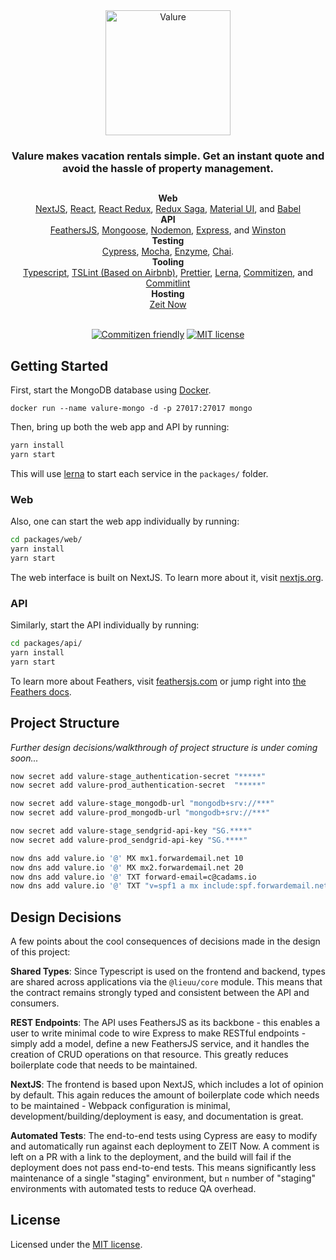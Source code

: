 <div align="center">
  <img src="packages/web/src/assets/svgs/valure-full-logo.png" width="200" title="Valure">
  <h3>
    Valure makes vacation rentals simple. Get an instant quote and avoid the hassle of property management.
  </h3>

  <h2></h2>
  <div>
    <strong>Web</strong>
    <br />
    <a href="https://nextjs.org/">NextJS</a>,
    <a href="https://reactjs.org/">React</a>,
    <a href="https://react-redux.js.org/">React Redux</a>,
    <a href="https://redux-saga.js.org/">Redux Saga</a>,
    <a href="https://material-ui.com/">Material UI</a>, and
    <a href="https://babeljs.io/">Babel</a>
    <br />
    <strong>API</strong>
    <br />
    <a href="https://feathersjs.com/">FeathersJS</a>,
    <a href="https://mongoosejs.com/">Mongoose</a>,
    <a href="https://nodemon.io/">Nodemon</a>,
    <a href="https://expressjs.com/">Express</a>, and
    <a href="https://github.com/winstonjs/winston">Winston</a>
    <br />
    <strong>Testing</strong>
    <br />
    <a href="https://www.cypress.io/">Cypress</a>,
    <a href="https://mochajs.org/">Mocha</a>,
    <a href="https://airbnb.io/enzyme/">Enzyme</a>,
    <a href="https://www.chaijs.com/">Chai</a>.
    <br />
    <strong>Tooling</strong>
    <br />
    <a href="https://www.typescriptlang.org/">Typescript</a>,
    <a href="https://palantir.github.io/tslint/">TSLint (Based on Airbnb)</a>,
    <a href="https://prettier.io/">Prettier</a>,
    <a href="https://lernajs.io/">Lerna</a>,
    <a href="https://github.com/commitizen/cz-cli">Commitizen</a>, and
    <a href="https://github.com/conventional-changelog/commitlint">Commitlint</a>
    <br />
    <strong>Hosting</strong>
    <br />
    <a href="https://zeit.co/docs">Zeit Now</a>
  </div>

  <br />

[![Commitizen friendly](https://img.shields.io/badge/commitizen-friendly-brightgreen.svg)](http://commitizen.github.io/cz-cli/)
[![MIT license](https://img.shields.io/badge/license-MIT-brightgreen.svg)](https://lbesson.mit-license.org/)

</div>

## Getting Started

First, start the MongoDB database using [Docker](https://www.docker.com/).

```
docker run --name valure-mongo -d -p 27017:27017 mongo
```

Then, bring up both the web app and API by running:

```bash
yarn install
yarn start
```

This will use [lerna](https://github.com/lerna/lerna) to start each service in the `packages/` folder.

### Web

Also, one can start the web app individually by running:

```bash
cd packages/web/
yarn install
yarn start
```

The web interface is built on NextJS. To learn more about it, visit [nextjs.org](https://nextjs.org/).

### API

Similarly, start the API individually by running:

```bash
cd packages/api/
yarn install
yarn start
```

To learn more about Feathers, visit [feathersjs.com](http://feathersjs.com) or jump right into [the Feathers docs](http://docs.feathersjs.com).

## Project Structure

_Further design decisions/walkthrough of project structure is under coming soon..._

```bash
now secret add valure-stage_authentication-secret "*****"
now secret add valure-prod_authentication-secret  "*****"

now secret add valure-stage_mongodb-url "mongodb+srv://***"
now secret add valure-prod_mongodb-url "mongodb+srv://***"

now secret add valure-stage_sendgrid-api-key "SG.****"
now secret add valure-prod_sendgrid-api-key "SG.****"

now dns add valure.io '@' MX mx1.forwardemail.net 10
now dns add valure.io '@' MX mx2.forwardemail.net 20
now dns add valure.io '@' TXT forward-email=c@cadams.io
now dns add valure.io '@' TXT "v=spf1 a mx include:spf.forwardemail.net -all"
```

## Design Decisions

A few points about the cool consequences of decisions made in the design of this project:

**Shared Types**: Since Typescript is used on the frontend and backend, types are shared across applications via the `@lieuu/core` module. This means that the contract remains strongly typed and consistent between the API and consumers.

**REST Endpoints**: The API uses FeathersJS as its backbone - this enables a user to write minimal code to wire Express to make RESTful endpoints - simply add a model, define a new FeathersJS service, and it handles the creation of CRUD operations on that resource. This greatly reduces boilerplate code that needs to be maintained.

**NextJS**: The frontend is based upon NextJS, which includes a lot of opinion by default. This again reduces the amount of boilerplate code which needs to be maintained - Webpack configuration is minimal, development/building/deployment is easy, and documentation is great.

**Automated Tests**: The end-to-end tests using Cypress are easy to modify and automatically run against each deployment to ZEIT Now. A comment is left on a PR with a link to the deployment, and the build will fail if the deployment does not pass end-to-end tests. This means significantly less maintenance of a single "staging" environment, but `n` number of "staging" environments with automated tests to reduce QA overhead.

## License

Licensed under the [MIT license](LICENSE).
